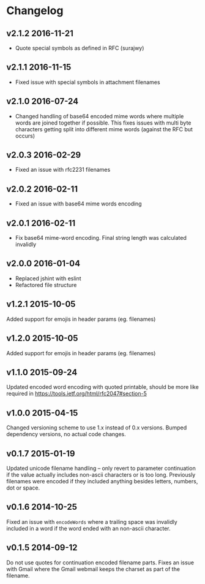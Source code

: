 # Changelog

## v2.1.2 2016-11-21

  * Quote special symbols as defined in RFC (surajwy)

## v2.1.1 2016-11-15

  * Fixed issue with special symbols in attachment filenames

## v2.1.0 2016-07-24

  * Changed handling of base64 encoded mime words where multiple words are joined together if possible. This fixes issues with multi byte characters getting split into different mime words (against the RFC but occurs)

## v2.0.3 2016-02-29

  * Fixed an issue with rfc2231 filenames

## v2.0.2 2016-02-11

  * Fixed an issue with base64 mime words encoding

## v2.0.1 2016-02-11

  * Fix base64 mime-word encoding. Final string length was calculated invalidly

## v2.0.0 2016-01-04

  * Replaced jshint with eslint
  * Refactored file structure

## v1.2.1 2015-10-05

Added support for emojis in header params (eg. filenames)

## v1.2.0 2015-10-05

Added support for emojis in header params (eg. filenames)

## v1.1.0 2015-09-24

Updated encoded word encoding with quoted printable, should be more like required in https://tools.ietf.org/html/rfc2047#section-5

## v1.0.0 2015-04-15

Changed versioning scheme to use 1.x instead of 0.x versions. Bumped dependency versions, no actual code changes.

## v0.1.7 2015-01-19

Updated unicode filename handling – only revert to parameter continuation if the value actually includes
non-ascii characters or is too long. Previously filenames were encoded if they included anything
besides letters, numbers, dot or space.

## v0.1.6 2014-10-25

Fixed an issue with `encodeWords` where a trailing space was invalidly included in a word if the word
ended with an non-ascii character.

## v0.1.5 2014-09-12

Do not use quotes for continuation encoded filename parts. Fixes an issue with Gmail where the Gmail webmail keeps the charset as part of the filename.
